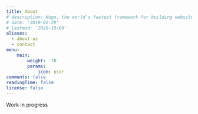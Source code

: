 ```yaml
---
title: About
# description: Hugo, the world's fastest framework for building websites
# date: '2019-02-28'
# lastmod: '2020-10-09'
aliases:
  - about-us
  - contact
menu:
    main: 
        weight: -70
        params:
            icon: user
comments: false
readingTime: false
license: false
---
```


Work in progress
